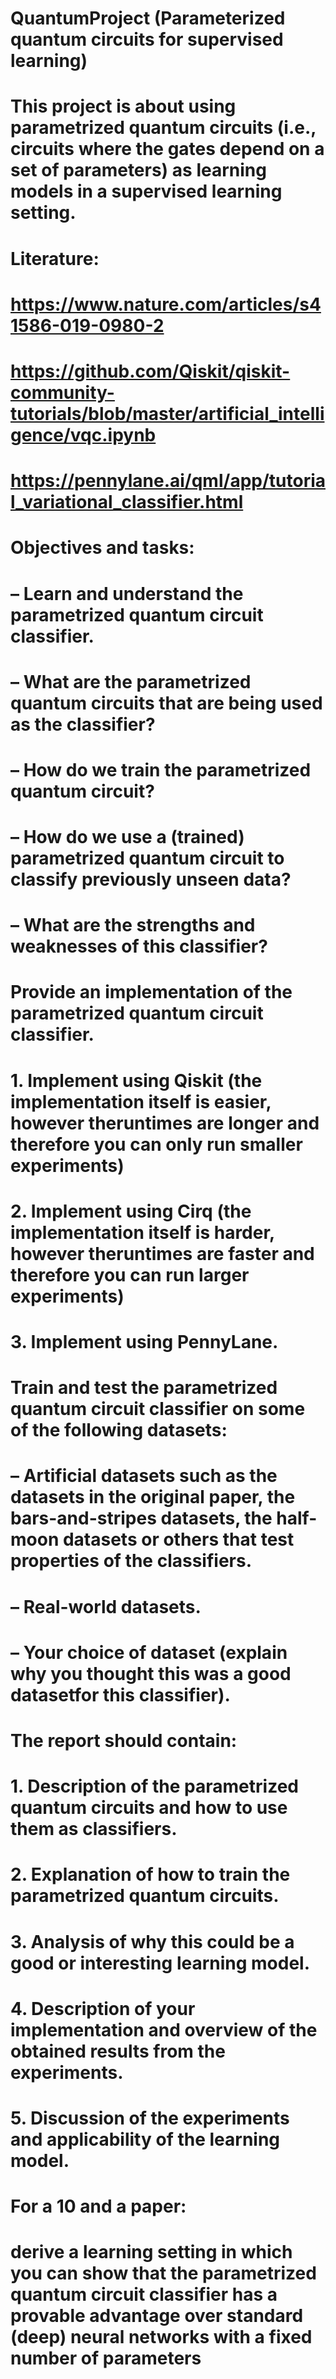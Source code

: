 # QuantumProject (Parameterized quantum circuits for supervised learning)
# This project is about using parametrized quantum circuits (i.e., circuits where the gates depend on a set of parameters) as learning models in a supervised learning setting.
# Literature:

# https://www.nature.com/articles/s41586-019-0980-2
# https://github.com/Qiskit/qiskit-community-tutorials/blob/master/artificial_intelligence/vqc.ipynb
# https://pennylane.ai/qml/app/tutorial_variational_classifier.html

# Objectives and tasks:
# 	– Learn and understand the parametrized quantum circuit classifier.
# 	– What are the parametrized quantum circuits that are being used as the classifier?
# 	– How do we train the parametrized quantum circuit?
# 	– How do we use a (trained) parametrized quantum circuit to classify previously unseen data?
# 	– What are the strengths and weaknesses of this classifier?

# Provide an implementation of the parametrized quantum circuit classifier.
# 	1. Implement using Qiskit (the implementation itself is easier, however theruntimes are longer and therefore you can only run smaller experiments)
# 	2. Implement using Cirq (the implementation itself is harder, however theruntimes are faster and therefore you can run larger experiments)
# 	3. Implement using PennyLane.

# Train and test the parametrized quantum circuit classifier on some of the following datasets:
# 	– Artificial datasets such as the datasets in the original paper, the bars-and-stripes datasets, the half-moon datasets or others that test properties of the classifiers.
# 	– Real-world datasets.
# 	– Your choice of dataset (explain why you thought this was a good datasetfor this classifier).
# The report should contain:
# 	1. Description of the parametrized quantum circuits and how to use them as classifiers.
# 	2. Explanation of how to train the parametrized quantum circuits.
# 	3. Analysis of why this could be a good or interesting learning model.
# 	4. Description of your implementation and overview of the obtained results from the experiments.
# 	5. Discussion of the experiments and applicability of the learning model.

# For a 10 and a paper:
# 	derive a learning setting in which you can show that the parametrized quantum circuit classifier has a provable advantage over standard (deep) neural networks with a fixed number of parameters